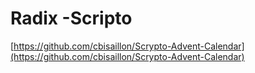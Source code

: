 # Radix -Scripto

[https://github.com/cbisaillon/Scrypto-Advent-Calendar](https://github.com/cbisaillon/Scrypto-Advent-Calendar)

